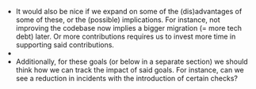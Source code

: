 - It would also be nice if we expand on some of the (dis)advantages of some of these, or the (possible) implications. For instance, not improving the codebase now implies a bigger migration (= more tech debt) later. Or more contributions requires us to invest more time in supporting said contributions.
-
- Additionally, for these goals (or below in a separate section) we should think how we can track the impact of said goals. For instance, can we see a reduction in incidents with the introduction of certain checks?